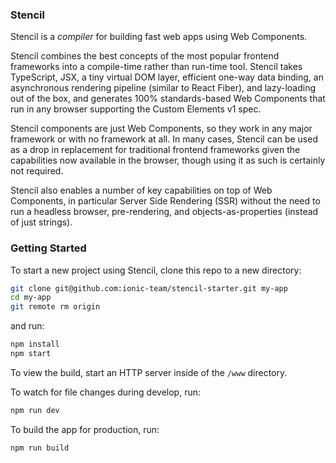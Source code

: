 ### Stencil
Stencil is a _compiler_ for building fast web apps using Web Components.

Stencil combines the best concepts of the most popular frontend frameworks into a compile-time rather than run-time tool.  Stencil takes TypeScript, JSX, a tiny virtual DOM layer, efficient one-way data binding, an asynchronous rendering pipeline (similar to React Fiber), and lazy-loading out of the box, and generates 100% standards-based Web Components that run in any browser supporting the Custom Elements v1 spec.

Stencil components are just Web Components, so they work in any major framework or with no framework at all. In many cases, Stencil can be used as a drop in replacement for traditional frontend frameworks given the capabilities now available in the browser, though using it as such is certainly not required.

Stencil also enables a number of key capabilities on top of Web Components, in particular Server Side Rendering (SSR) without the need to run a headless browser, pre-rendering, and objects-as-properties (instead of just strings).

### Getting Started

To start a new project using Stencil, clone this repo to a new directory:

```bash
git clone git@github.com:ionic-team/stencil-starter.git my-app
cd my-app
git remote rm origin
```

and run:

```bash
npm install
npm start
```

To view the build, start an HTTP server inside of the `/www` directory.

To watch for file changes during develop, run:

```bash
npm run dev
```

To build the app for production, run:

```bash
npm run build
```

